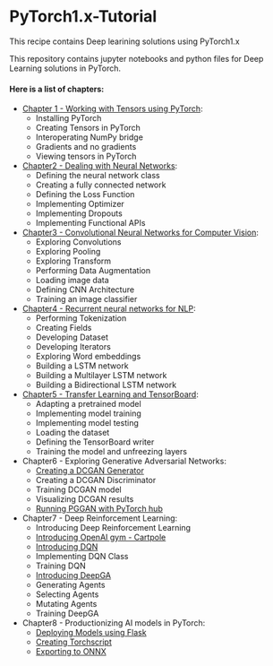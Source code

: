 # PyTorch1.x-Tutorial
This recipe contains Deep learining solutions using PyTorch1.x 

This repository contains jupyter notebooks and python files for Deep Learning solutions in PyTorch.

#### Here is a list of chapters:

* [Chapter 1 - Working with Tensors using PyTorch](Chapter1%20-%20Working%20with%20Tensors%20using%20PyTorch.ipynb):
    * Installing PyTorch
    * Creating Tensors in PyTorch
    * Interoperating NumPy bridge
    * Gradients and no gradients
    * Viewing tensors in PyTorch
* [Chapter2 - Dealing with Neural Networks](Chapter2%20-%20Dealing%20with%20Neural%20Networks.ipynb):
    * Defining the neural network class
    * Creating a fully connected network
    * Defining the Loss Function
    * Implementing Optimizer
    * Implementing Dropouts
    * Implementing Functional APIs
* [Chapter3 - Convolutional Neural Networks for Computer Vision](Chapter3%20-%20Convolutional%20Neural%20Networks%20for%20Computer%20Vision.ipynb):
    * Exploring Convolutions
    * Exploring Pooling
    * Exploring Transform
    * Performing Data Augmentation
    * Loading image data
    * Defining CNN Architecture
    * Training an image classifier
* [Chapter4 - Recurrent neural networks for NLP](Chapter4%20-%20Natural%20Language%20Processing%20Solutions.ipynb):
    * Performing Tokenization
    * Creating Fields
    * Developing Dataset
    * Developing Iterators
    * Exploring Word embeddings
    * Building a LSTM network
    * Building a Multilayer LSTM network
    * Building a Bidirectional LSTM network
* [Chapter5 - Transfer Learning and TensorBoard](Chapter5%20-%20Transfer%20Learning.ipynb):
    * Adapting a pretrained model
    * Implementing model training
    * Implementing model testing
    * Loading the dataset
    * Defining the TensorBoard writer
    * Training the model and unfreezing layers
* Chapter6 - Exploring Generative Adversarial Networks:
    * [Creating a DCGAN Generator](Chapter6%20-%20Exploring%20Generative%20Adversarial%20Networks-Part1.ipynb)
    * Creating a DCGAN Discriminator
    * Training DCGAN model
    * Visualizing DCGAN results
    * [Running PGGAN with PyTorch hub](Chapter6%20-%20Exploring%20Generative%20Adversarial%20Networks-Part2.ipynb)
* Chapter7 - Deep Reinforcement Learning:
    * Introducing Deep Reinforcement Learning
    * [Introducing OpenAI gym - Cartpole](Chapter7%20-%20Deep%20Reinforcement%20Learning.ipynb)
    * [Introducing DQN](Chapter7%20-%20Deep%20Reinforcement%20Learning-DQN.ipynb)
    * Implementing DQN Class
    * Training DQN
    * [Introducing DeepGA](Chapter7%20-%20Deep%20Reinforcement%20Learning-DGA.ipynb)
    * Generating Agents
    * Selecting Agents
    * Mutating Agents
    * Training DeepGA
* Chapter8 - Productionizing AI models in PyTorch:
    * [Deploying Models using Flask](Chapter8%20-%20Productionizing%20AI%20models%20in%20PyTorch)
    * [Creating Torchscript](Chapter8%20-%20Productionizing%20AI%20models%20in%20PyTorch-Torchscript.ipynb)
    * [Exporting to ONNX](Chapter8%20-%20Productionizing%20AI%20models%20in%20PyTorch-ONNX.ipynb)

